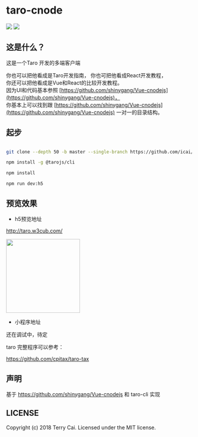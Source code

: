 # taro-cnode

<!-- [![Greenkeeper badge](https://badges.greenkeeper.io/icai/taro-cnode.svg)](https://greenkeeper.io/) -->
[![](https://travis-ci.org/icai/taro-cnode.svg?branch=master)](https://travis-ci.org/icai/taro-cnode)
[![](https://img.shields.io/badge/License-MIT-green.svg)](LICENSE)


## 这是什么？

这是一个Taro 开发的多端客户端

你也可以把他看成是Taro开发指南， 
你也可把他看成React开发教程，  
你还可以把他看成是Vue和React的比较开发教程。   
因为UI和代码基本参照 [https://github.com/shinygang/Vue-cnodejs](https://github.com/shinygang/Vue-cnodejs)，  
你基本上可以找到跟 [https://github.com/shinygang/Vue-cnodejs](https://github.com/shinygang/Vue-cnodejs) 一对一的目录结构。




## 起步

```bash

git clone --depth 50 -b master --single-branch https://github.com/icai/taro-cnode.git && cd taro-cnode

npm install -g @tarojs/cli

npm install

npm run dev:h5

```



## 预览效果

- h5预览地址

http://taro.w3cub.com/

<img src="https://user-images.githubusercontent.com/1061012/45255911-2542e080-b3c1-11e8-90bf-4be7cd765516.png" width="200" height="200"/>

- 小程序地址

还在调试中，待定



taro 完整程序可以参考：


https://github.com/cpitax/taro-tax




## 声明

基于 https://github.com/shinygang/Vue-cnodejs 和 taro-cli 实现



## LICENSE

Copyright (c) 2018 Terry Cai. Licensed under the MIT license.
